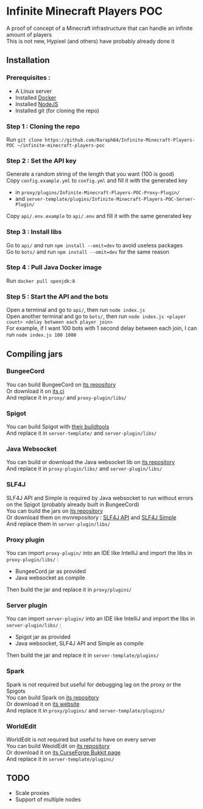 # Infinite Minecraft Players POC

A proof of concept of a Minecraft infrastructure that can handle an infinite amount of players  
This is not new, Hypixel (and others) have probably already done it

## Installation

### Prerequisites :
- A Linux server
- Installed [Docker](https://docs.docker.com/engine/install/)
- Installed [NodeJS](https://nodejs.org/en/download/package-manager)
- Installed git (for cloning the repo)

### Step 1 : Cloning the repo
Run `git clone https://github.com/Raraph84/Infinite-Minecraft-Players-POC ~/infinite-minecraft-players-poc`

### Step 2 : Set the API key
Generate a random string of the length that you want (100 is good)  
Copy `config.example.yml` to `config.yml` and fill it with the generated key
- in `proxy/plugins/Infinite-Minecraft-Players-POC-Proxy-Plugin/`
- and `server-template/plugins/Infinite-Minecraft-Players-POC-Server-Plugin/`

Copy `api/.env.example` to `api/.env` and fill it with the same generated key

### Step 3 : Install libs
Go to `api/` and run `npm install --omit=dev` to avoid useless packages  
Go to `bots/` and run `npm install --omit=dev` for the same reason

### Step 4 : Pull Java Docker image
Run `docker pull openjdk:8`

### Step 5 : Start the API and the bots
Open a terminal and go to `api/`, then run `node index.js`  
Open another terminal and go to `bots/`, then run `node index.js <player count> <delay between each player join>`  
For example, if I want 100 bots with 1 second delay between each join, I can run `node index.js 100 1000`

## Compiling jars

### BungeeCord
You can build BungeeCord on [its repository](https://github.com/SpigotMC/BungeeCord)  
Or download it on [its ci](https://ci.md-5.net/job/BungeeCord/)  
And replace it in `proxy/` and `proxy-plugin/libs/`

### Spigot
You can build Spigot with [their buildtools](https://www.spigotmc.org/wiki/buildtools/)  
And replace it in `server-template/` and `server-plugin/libs/`

### Java Websocket
You can build or download the Java websocket lib on [its repository](https://github.com/TooTallNate/Java-WebSocket)  
And replace it in `proxy-plugin/libs/` and `server-plugin/libs/`

### SLF4J
SLF4J API and Simple is required by Java websocket to run without errors on the Spigot (probably already built in BungeeCord)  
You can build the jars on [its repository](https://github.com/qos-ch/slf4j)  
Or download them on mvnrepository : [SLF4J API](https://mvnrepository.com/artifact/org.slf4j/slf4j-api) and [SLF4J Simple](https://mvnrepository.com/artifact/org.slf4j/slf4j-simple)  
And replace them in `server-plugin/libs/`

### Proxy plugin
You can import `proxy-plugin/` into an IDE like IntelliJ and import the libs in `proxy-plugin/libs/` :  
- BungeeCord jar as provided
- Java websocket as compile

Then build the jar and replace it in `proxy/plugins/`

### Server plugin
You can import `server-plugin/` into an IDE like IntelliJ and import the libs in `server-plugin/libs/` :  
- Spigot jar as provided
- Java websocket, SLF4J API and Simple as compile

Then build the jar and replace it in `server-template/plugins/`

### Spark
Spark is not required but useful for debugging lag on the proxy or the Spigots  
You can build Spark on [its repository](https://github.com/lucko/spark)  
Or download it on [its website](https://spark.lucko.me/download)  
And replace it in `proxy/plugins/` and `server-template/plugins/`

### WorldEdit
WorldEdit is not required but useful to have on every server  
You can build WeoldEdit on [its repository](https://github.com/EngineHub/WorldEdit)  
Or download it on [its CurseForge Bukkit page](https://dev.bukkit.org/projects/worldedit/files)  
And replace it in `server-template/plugins/`


## TODO

- Scale proxies
- Support of multiple nodes
